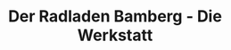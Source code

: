 ---
title: "Der Radladen Bamberg - Die Werkstatt"
url: /bamberg/der-radladen-bamberg-die-werkstatt/
shop: Fahrrad
---